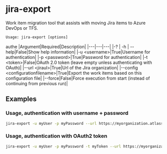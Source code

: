 # jira-export

Work item migration tool that assists with moving Jira items to Azure DevOps or TFS.

```txt
Usage: jira-export [options]
```
 authe
|Argument|Required|Description|
|---|---|---|
|-? \| -h \| --help|False|Show help information|
|-u \<username>|True|Username for authentication|
|-p \<password>|True|Password for authentication|
|-t \<token>|False|OAuth 2.0 token (leave empty unless authenticating with OAuth)|
|--url \<jiraul>|True|Url of the Jira organization|
|--config \<configurationfilename>|True|Export the work items based on this configuration file|
|--force|False|Force execution from start (instead of continuing from previous run)|

## Examples

### Usage, authentication with username + password

```bash
jira-export -u myUser -p myPassword --url https://myorganization.atlassian.net --config config.json --force
```

### Usage, authentication with OAuth2 token

```bash
jira-export -u myUser -p myPassword -t myToken --url https://myorganization.atlassian.net --config config.json --force
```
